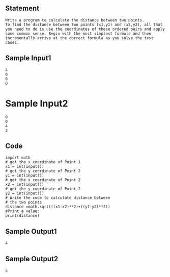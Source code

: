 ## Statement
```
Write a program to calculate the distance between two points.
To find the distance between two points (x1,y1) and (x2,y2), all that you need to do is use the coordinates of these ordered pairs and apply some common sense. Begin with the most simplest formula and then incrementally arrive at the correct formula as you solve the test cases.
```
## Sample Input1
```
4
0
0
0
```
# Sample Input2
```
0
0
4
3
```
## Code
```
import math
# get the x coordinate of Point 1
x1 = int(input())  
# get the y coordinate of Point 2
y1 = int(input())  
# get the x coordinate of Point 2
x2 = int(input())
# get the y coordinate of Point 2
y2 = int(input())
# Write the code to calculate distance between 
# the two points 
distance =math.sqrt(((x1-x2)**2)+((y1-y2)**2))
#Print a value:
print(distance)
```
## Sample Output1
```
4
```
## Sample Output2
```
5
```

